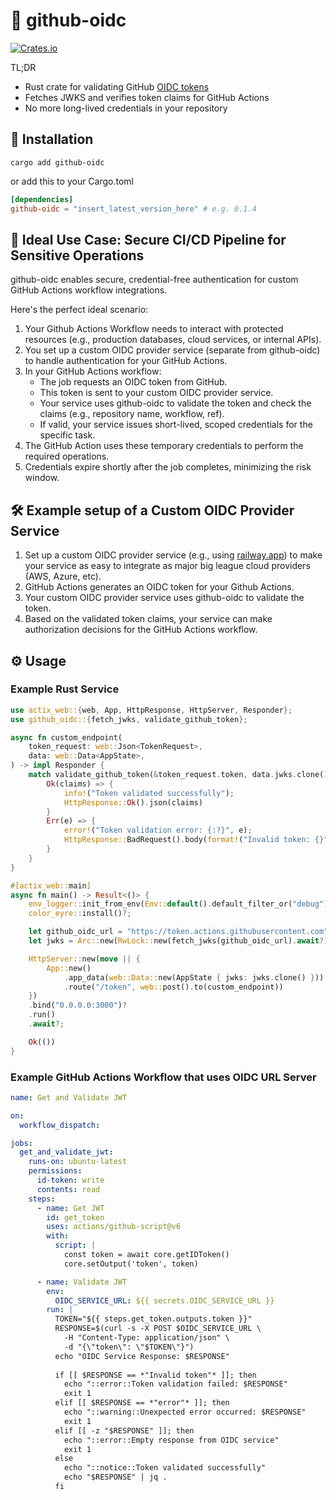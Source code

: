 # 🔐 github-oidc

[![Crates.io](https://img.shields.io/crates/v/github-oidc)](https://crates.io/crates/github-oidc)


TL;DR

- Rust crate for validating GitHub [OIDC tokens](https://docs.github.com/en/actions/deployment/security-hardening-your-deployments/about-security-hardening-with-openid-connect)
- Fetches JWKS and verifies token claims for GitHub Actions
- No more long-lived credentials in your repository

## 🚀 Installation

`cargo add github-oidc`
 
 or add this to your Cargo.toml
 ```toml
 [dependencies]
 github-oidc = "insert_latest_version_here" # e.g. 0.1.4
 ```


## 🎯 Ideal Use Case: Secure CI/CD Pipeline for Sensitive Operations

github-oidc enables secure, credential-free authentication for custom GitHub Actions workflow integrations.

Here's the perfect ideal scenario:
1. Your Github Actions Workflow needs to interact with protected resources (e.g., production databases, cloud services, or internal APIs).
2. You set up a custom OIDC provider service (separate from github-oidc) to handle authentication for your GitHub Actions.
3. In your GitHub Actions workflow:
   - The job requests an OIDC token from GitHub.
   - This token is sent to your custom OIDC provider service.
   - Your service uses github-oidc to validate the token and check the claims (e.g., repository name, workflow, ref).
   - If valid, your service issues short-lived, scoped credentials for the specific task.
4. The GitHub Action uses these temporary credentials to perform the required operations.
5. Credentials expire shortly after the job completes, minimizing the risk window.

## 🛠️ Example setup of a Custom OIDC Provider Service

1. Set up a custom OIDC provider service (e.g., using [railway.app](https://railway.app)) to make your service as easy to integrate as major big league cloud providers (AWS, Azure, etc).
2. GitHub Actions generates an OIDC token for your Github Actions.
3. Your custom OIDC provider service uses github-oidc to validate the token.
4. Based on the validated token claims, your service can make authorization decisions for the GitHub Actions workflow.


## ⚙️ Usage

### Example Rust Service 
```rust
use actix_web::{web, App, HttpResponse, HttpServer, Responder};
use github_oidc::{fetch_jwks, validate_github_token};

async fn custom_endpoint(
    token_request: web::Json<TokenRequest>,
    data: web::Data<AppState>,
) -> impl Responder {
    match validate_github_token(&token_request.token, data.jwks.clone(), "https://github.com/your-username").await {
        Ok(claims) => {
            info!("Token validated successfully");
            HttpResponse::Ok().json(claims)
        }
        Err(e) => {
            error!("Token validation error: {:?}", e);
            HttpResponse::BadRequest().body(format!("Invalid token: {}", e))
        }
    }
}    

#[actix_web::main]
async fn main() -> Result<()> {
    env_logger::init_from_env(Env::default().default_filter_or("debug"));
    color_eyre::install()?;

    let github_oidc_url = "https://token.actions.githubusercontent.com";
    let jwks = Arc::new(RwLock::new(fetch_jwks(github_oidc_url).await?));

    HttpServer::new(move || {
        App::new()
            .app_data(web::Data::new(AppState { jwks: jwks.clone() }))
            .route("/token", web::post().to(custom_endpoint))
    })
    .bind("0.0.0.0:3000")?
    .run()
    .await?;

    Ok(())
}


```

### Example GitHub Actions Workflow that uses OIDC URL Server
```yaml
name: Get and Validate JWT

on:
  workflow_dispatch:

jobs:
  get_and_validate_jwt:
    runs-on: ubuntu-latest
    permissions:
      id-token: write
      contents: read
    steps:
      - name: Get JWT
        id: get_token
        uses: actions/github-script@v6
        with:
          script: |
            const token = await core.getIDToken()
            core.setOutput('token', token)

      - name: Validate JWT
        env:
          OIDC_SERVICE_URL: ${{ secrets.OIDC_SERVICE_URL }}
        run: |
          TOKEN="${{ steps.get_token.outputs.token }}"
          RESPONSE=$(curl -s -X POST $OIDC_SERVICE_URL \
            -H "Content-Type: application/json" \
            -d "{\"token\": \"$TOKEN\"}")
          echo "OIDC Service Response: $RESPONSE"
          
          if [[ $RESPONSE == *"Invalid token"* ]]; then
            echo "::error::Token validation failed: $RESPONSE"
            exit 1
          elif [[ $RESPONSE == *"error"* ]]; then
            echo "::warning::Unexpected error occurred: $RESPONSE"
            exit 1
          elif [[ -z "$RESPONSE" ]]; then
            echo "::error::Empty response from OIDC service"
            exit 1
          else
            echo "::notice::Token validated successfully"
            echo "$RESPONSE" | jq .
          fi
```
